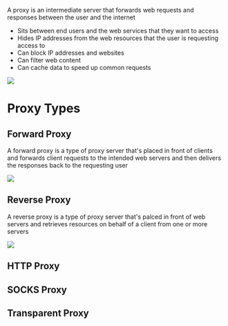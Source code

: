 A proxy is an intermediate server that forwards web requests and responses between the user and the internet

* Sits between end users and the web services that they want to access
* Hides IP addresses from the web resources that the user is requesting access to
* Can block IP addresses and websites
* Can filter web content
* Can cache data to speed up common requests

![](https://github.com/JonmarCorpuz/SecondBrain/blob/main/Assets/Whitespace.png)

# Proxy Types

## Forward Proxy

A forward proxy is a type of proxy server that's placed in front of clients and forwards client requests to the intended web servers and then delivers the responses back to the requesting user 

![](https://github.com/JonmarCorpuz/SecondBrain/blob/main/Assets/Fordward%20Proxy.png)

## Reverse Proxy

A reverse proxy is a type of proxy server that's palced in front of web servers and retrieves resources on behalf of a client from one or more servers

![](https://github.com/JonmarCorpuz/SecondBrain/blob/main/Assets/Reverse%20Proxy.png)

## HTTP Proxy

## SOCKS Proxy

## Transparent Proxy
